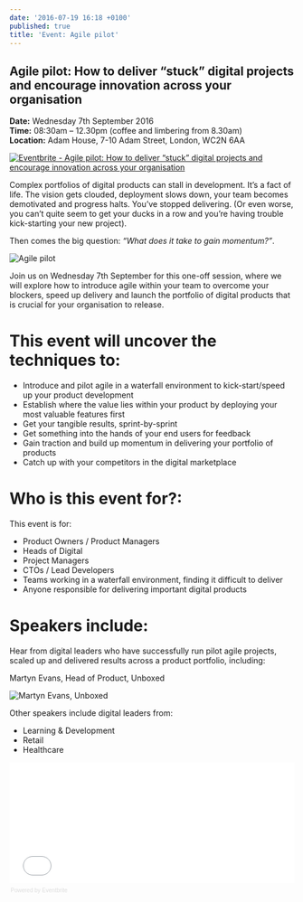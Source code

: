 ```yaml
---
date: '2016-07-19 16:18 +0100'
published: true
title: 'Event: Agile pilot'
---
```

## Agile pilot: How to deliver “stuck” digital projects and encourage innovation across your organisation

<b>Date:</b> Wednesday 7th September 2016<br/>
<b>Time:</b> 08:30am – 12.30pm (coffee and limbering from 8.30am)<br/>
<b>Location:</b> Adam House, 7-10 Adam Street, London, WC2N 6AA<br/>

<a href="http://www.eventbrite.co.uk/e/agile-pilot-how-to-deliver-stuck-digital-projects-and-encourage-innovation-across-your-organisation-tickets-26517584810?ref=ebtnebregn" target="_blank"><img src="https://www.eventbrite.co.uk/custombutton?eid=26517584810" alt="Eventbrite - Agile pilot: How to deliver “stuck” digital projects and encourage innovation across your organisation" /></a>

Complex portfolios of digital products can stall in development. It’s a fact of life. The vision gets clouded, deployment slows down, your team becomes demotivated and progress halts. You’ve stopped delivering. (Or even worse, you can’t quite seem to get your ducks in a row and you’re having trouble kick-starting your new project).<br/>

Then comes the big question: <i>“What does it take to gain momentum?”</i>.<br/>

![Agile pilot](http://i1291.photobucket.com/albums/b548/grammccram/Screen%20Shot%202016-07-14%20at%2016.38.07_zpscsryu3k5.png)

Join us on Wednesday 7th September for this one-off session, where we will explore how to introduce agile within your team to overcome your blockers, speed up delivery and launch the portfolio of digital products that is crucial for your organisation to release.<br/>

# This event will uncover the techniques to:<br/>

- Introduce and pilot agile in a waterfall environment to kick-start/speed up your product development
- Establish where the value lies within your product by deploying your most valuable features first
- Get your tangible results, sprint-by-sprint
- Get something into the hands of your end users for feedback
- Gain traction and build up momentum in delivering your portfolio of products
- Catch up with your competitors in the digital marketplace


# Who is this event for?:<br/>

This event is for:<br/>

- Product Owners / Product Managers
- Heads of Digital
- Project Managers
- CTOs / Lead Developers
- Teams working in a waterfall environment, finding it difficult to deliver
- Anyone responsible for delivering important digital products


# Speakers include:<br/>

Hear from digital leaders who have successfully run pilot agile projects, scaled up and delivered results across a product portfolio, including:<br/>

Martyn Evans, Head of Product, Unboxed<br/>

![Martyn Evans, Unboxed](http://i1291.photobucket.com/albums/b548/grammccram/Screen%20Shot%202016-07-14%20at%2016.22.18_zpsmie4fox6.png)

Other speakers include digital leaders from:<br/>

- Learning & Development
- Retail
- Healthcare

<div style="width:100%; text-align:left;" ><iframe  src="//eventbrite.co.uk/tickets-external?eid=26517584810&ref=etckt" frameborder="0" height="214" width="100%" vspace="0" hspace="0" marginheight="5" marginwidth="5" scrolling="auto" allowtransparency="true"></iframe><div style="font-family:Helvetica, Arial; font-size:10px; padding:5px 0 5px; margin:2px; width:100%; text-align:left;" ><a class="powered-by-eb" style="color: #dddddd; text-decoration: none;" target="_blank" href="http://www.eventbrite.co.uk/r/etckt">Powered by Eventbrite</a></div></div>
